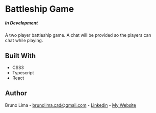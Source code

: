 # Battleship Game

##### In Development
A two player battleship game. A chat will be provided so the players can chat while playing.

## Built With

* CSS3
* Typescript
* React

## Author

Bruno Lima - brunolima.cad@gmail.com - [Linkedin](https://www.linkedin.com/in/bruno-lima-673955159/) - [My Website](https://brunoreactdeveloper.web.app/)
